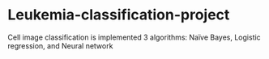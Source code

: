 # Leukemia-classification-project
Cell image classification is implemented 3 algorithms: Naïve Bayes, Logistic regression, and Neural network
